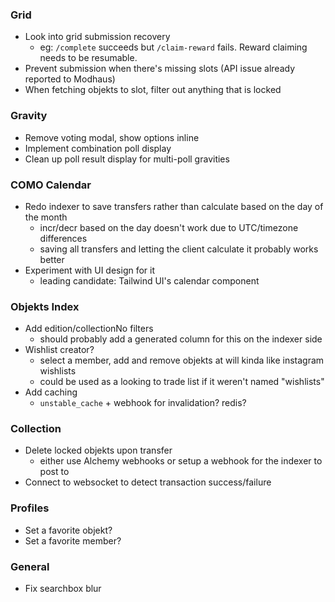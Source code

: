 ### Grid

- Look into grid submission recovery
  - eg: `/complete` succeeds but `/claim-reward` fails. Reward claiming needs to be resumable.
- Prevent submission when there's missing slots (API issue already reported to Modhaus)
- When fetching objekts to slot, filter out anything that is locked

### Gravity

- Remove voting modal, show options inline
- Implement combination poll display
- Clean up poll result display for multi-poll gravities

### COMO Calendar

- Redo indexer to save transfers rather than calculate based on the day of the month
  - incr/decr based on the day doesn't work due to UTC/timezone differences
  - saving all transfers and letting the client calculate it probably works better
- Experiment with UI design for it
  - leading candidate: Tailwind UI's calendar component

### Objekts Index

- Add edition/collectionNo filters
  - should probably add a generated column for this on the indexer side
- Wishlist creator?
  - select a member, add and remove objekts at will kinda like instagram wishlists
  - could be used as a looking to trade list if it weren't named "wishlists"
- Add caching
  - `unstable_cache` + webhook for invalidation? redis?

### Collection

- Delete locked objekts upon transfer
  - either use Alchemy webhooks or setup a webhook for the indexer to post to
- Connect to websocket to detect transaction success/failure

### Profiles

- Set a favorite objekt?
- Set a favorite member?

### General

- Fix searchbox blur
